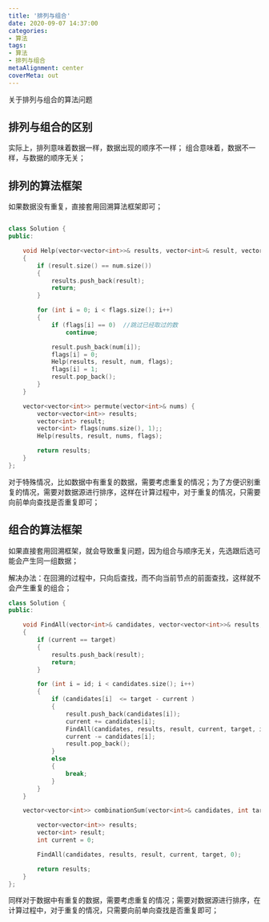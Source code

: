 ```yaml
---
title: '排列与组合'
date: 2020-09-07 14:37:00
categories:
- 算法
tags:
- 算法
- 排列与组合
metaAlignment: center
coverMeta: out
---
```


关于排列与组合的算法问题
<!--more-->

## 排列与组合的区别

实际上，排列意味着数据一样，数据出现的顺序不一样；
组合意味着，数据不一样，与数据的顺序无关；

## 排列的算法框架

如果数据没有重复，直接套用回溯算法框架即可；

```C++

class Solution {
public:

    void Help(vector<vector<int>>& results, vector<int>& result, vector<int>& num, vector<int>& flags)
    {
        if (result.size() == num.size())
        {
            results.push_back(result);
            return;
        }

        for (int i = 0; i < flags.size(); i++)
        {
            if (flags[i] == 0)  //跳过已经取过的数
                continue;

            result.push_back(num[i]);
            flags[i] = 0;
            Help(results, result, num, flags);
            flags[i] = 1;
            result.pop_back();
        }
    }

    vector<vector<int>> permute(vector<int>& nums) {
        vector<vector<int>> results;
        vector<int> result;
        vector<int> flags(nums.size(), 1);;
        Help(results, result, nums, flags);

        return results;
    }
};
```

对于特殊情况，比如数据中有重复的数据，需要考虑重复的情况；为了方便识别重复的情况，需要对数据源进行排序，这样在计算过程中，对于重复的情况，只需要向前单向查找是否重复即可；

## 组合的算法框架

如果直接套用回溯框架，就会导致重复问题，因为组合与顺序无关，先选跟后选可能会产生同一组数据；

解决办法：在回溯的过程中，只向后查找，而不向当前节点的前面查找，这样就不会产生重复的组合；

```c++
class Solution {
public:

    void FindAll(vector<int>& candidates, vector<vector<int>>& results, vector<int> &result, int &current, int &target, int id)
    {
        if (current == target)
        {
            results.push_back(result);
            return;
        }

        for (int i = id; i < candidates.size(); i++)
        {
            if (candidates[i]  <= target - current )
            {
                result.push_back(candidates[i]);
                current += candidates[i];
                FindAll(candidates, results, result, current, target, i);
                current -= candidates[i];
                result.pop_back();
            }
            else
            {
                break;
            }
        }
    }

    vector<vector<int>> combinationSum(vector<int>& candidates, int target) {

        vector<vector<int>> results;
        vector<int> result;
        int current = 0;

        FindAll(candidates, results, result, current, target, 0);

        return results;
    }
};
```

同样对于数据中有重复的数据，需要考虑重复的情况；需要对数据源进行排序，在计算过程中，对于重复的情况，只需要向前单向查找是否重复即可；
